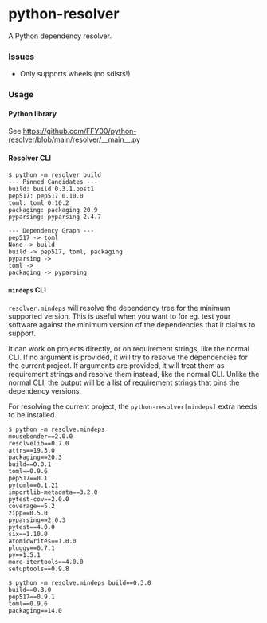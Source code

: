 # python-resolver

A Python dependency resolver.

### Issues

- Only supports wheels (no sdists!)

### Usage

#### Python library

See https://github.com/FFY00/python-resolver/blob/main/resolver/__main__.py

#### Resolver CLI

```
$ python -m resolver build
--- Pinned Candidates ---
build: build 0.3.1.post1
pep517: pep517 0.10.0
toml: toml 0.10.2
packaging: packaging 20.9
pyparsing: pyparsing 2.4.7

--- Dependency Graph ---
pep517 -> toml
None -> build
build -> pep517, toml, packaging
pyparsing ->
toml ->
packaging -> pyparsing
```

#### `mindeps` CLI

`resolver.mindeps` will resolve the dependency tree for the minimum supported version.
This is useful when you want to for eg. test your software against the minimum version of the
dependencies that it claims to support.

It can work on projects directly, or on requirement strings, like the normal CLI.
If no argument is provided, it will try to resolve the dependencies for the current project.
If arguments are provided, it will treat them as requirement strings and resolve them instead,
like the normal CLI.
Unlike the normal CLI, the output will be a list of requirement strings that pins the dependency versions.

For resolving the current project, the `python-resolver[mindeps]` extra needs to be installed.

```
$ python -m resolve.mindeps
mousebender==2.0.0
resolvelib==0.7.0
attrs==19.3.0
packaging==20.3
build==0.0.1
toml==0.9.6
pep517==0.1
pytoml==0.1.21
importlib-metadata==3.2.0
pytest-cov==2.0.0
coverage==5.2
zipp==0.5.0
pyparsing==2.0.3
pytest==4.0.0
six==1.10.0
atomicwrites==1.0.0
pluggy==0.7.1
py==1.5.1
more-itertools==4.0.0
setuptools==0.9.8
```

```
$ python -m resolve.mindeps build==0.3.0
build==0.3.0
pep517==0.9.1
toml==0.9.6
packaging==14.0
```
